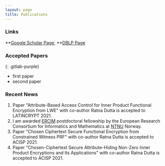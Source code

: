 ```yaml
---
layout: page
title: Publications
---
```


### Links

**[Google Scholar Page](https://scholar.google.co.in/citations?user=7N8SUDMAAAAJ&hl=en), **[DBLP Page](https://dblp.org/pid/222/6843.html)


### Accepted Papers
{: .gitlab-purple}

* first paper
* second paper



### Recent News

1. Paper "Attribute-Based Access Control for Inner Product Functional Encryption from LWE" with co-author Ratna Dutta is accepted to LATINCRYPT 2021.
2. I am awarded [ERCIM](https://www.ercim.eu) postdoctoral fellowship by the European Research Consortium for Informatics and Mathematics at [NTNU](https://www.ntnu.no) Norway. 
3. Paper "Chosen Ciphertext Secure Functional Encryption from Constrained Witness PRF" with co-author Ratna Dutta is accepted to ACISP 2021.
4. Paper "Chosen-Ciphertext Secure Attribute-Hiding Non-Zero Inner Product Encryptions and Its Applications" with co-author Ratna Dutta is accepted to ACISP 2021.





